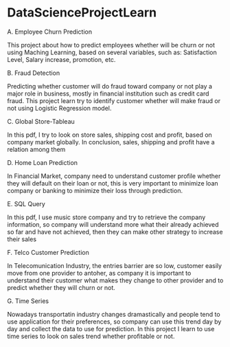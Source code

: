# DataScienceProjectLearn
A. Employee Churn Prediction

This project about how to predict employees whether will be churn or not using Maching Learning, based on several variables, such as: 
Satisfaction Level, Salary increase, promotion, etc.

B. Fraud Detection

Predicting whether customer will do fraud toward company or not play a major role in business, mostly in financial institution such as credit card fraud. This project learn try to identify customer whether will make fraud or not using Logistic Regression model.

C. Global Store-Tableau

In this pdf, I try to look on store sales, shipping cost and profit, based on company market globally. In conclusion, sales, shipping 
and profit have a relation among them

D. Home Loan Prediction

In Financial Market, company need to understand customer profile whether they will default on their loan or not, this is very important to
minimize loan company or banking to minimize their loss through prediction.

E. SQL Query

In this pdf, I use music store company and try to retrieve the company information, so company will understand more what their already
achieved so far and have not achieved, then they can make other strategy to increase their sales

F. Telco Customer Prediction

In Telecomunication Industry, the entries barrier are so low, customer easily move from one provider to antoher, as company it is 
important to understand their customer what makes they change to other provider and to predict whether they will churn or not.

G. Time Series 

Nowadays transportatin industry changes dramastically and people tend to use application for their preferences, so company can use 
this trend day by day and collect the data to use for prediction. In this project I learn to use time series to look on sales trend 
whether profitable or not.
